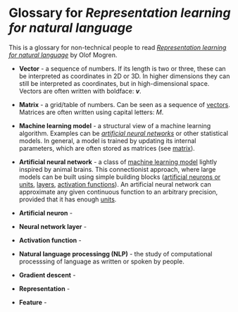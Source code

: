 # Glossary for *Representation learning for natural language*

This is a glossary for non-technical people to read 
[*Representation learning for natural language*](http://mogren.one/phd)
by Olof Mogren.


<a name="vector"></a>
* **Vector** - a sequence of numbers. If its length is two or three, these can be interpreted as coordinates in 2D or 3D. In higher dimensions they can still be interpreted as coordinates, but in high-dimensional space. Vectors are often written with boldface: ***v***.

<a name="matrix"></a>
* **Matrix** - a grid/table of numbers. Can be seen as a sequence of [vectors](#vector). Matrices are often written using capital letters: *M*.

<a name="mlmodel"></a>
* **Machine learning model** - a structural view of a machine learning algorithm. Examples can be [*artificial neural networks*](ann) or other statistical models. In general, a model is trained by updating its internal parameters, which are often stored as matrices (see [matrix](#matrix)).

<a name="ann"></a>
* **Artificial neural network** - a class of [machine learning model](#mlmodel) lightly inspired by animal brains. This connectionist approach, where large models can be built using simple building blocks ([artificial neurons or units](#artificialneuron), [layers](#layer), [activation functions](#activationfunction)). An artificial neural network can approximate any given continuous function to an arbitrary precision, provided that it has enough [units](#artificialneuron).


<a name="artificialneuron"></a>
* **Artificial neuron** - 

<a name="layer"></a>
* **Neural network layer** - 

<a name="activationfunction"></a>
* **Activation function** - 

<a name="nlp"></a>
* **Natural language processingg (NLP)** - the study of computational processsing of language as written or spoken by people.

<a name="gradient descent"></a>
* **Gradient descent** - 

<a name="representation"></a>
* **Representation** - 

<a name="feature"></a>
* **Feature** - 


